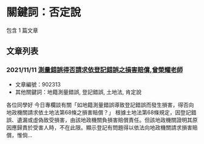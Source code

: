 # 關鍵詞：否定說

包含 1 篇文章

## 文章列表

### 2021/11/11 [測量錯誤得否請求依登記錯誤之損害賠償,曾榮耀老師](../../articles/902313_%E6%B8%AC%E9%87%8F%E9%8C%AF%E8%AA%A4%E5%BE%97%E5%90%A6%E8%AB%8B%E6%B1%82%E4%BE%9D%E7%99%BB%E8%A8%98%E9%8C%AF%E8%AA%A4%E4%B9%8B%E6%90%8D%E5%AE%B3%E8%B3%A0%E5%84%9F%2C%E6%9B%BE%E6%A6%AE%E8%80%80%E8%80%81%E5%B8%AB.md)
- 文章編號：902313
- 其他關鍵詞：地籍測量錯誤, 登記錯誤, 土地法, 肯定說

各位同學好 今日專欄談有關「如地籍測量錯誤導致登記錯誤而發生損害，得否向地政機關請求依土地法第68條之損害賠償？」 根據土地法第68條規定，因登記錯誤、遺漏或虛偽致受損害，由該地政機關負損害賠償責任。但該地政機關證明其原因應歸責於受害人時，不在此限。顯示登記有問題得以依法向地政機關請求損害賠償，惟倘...
